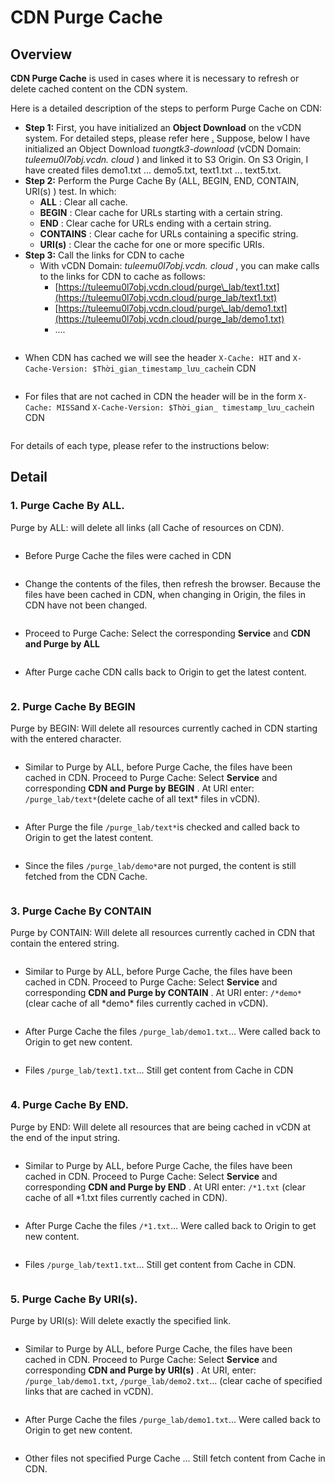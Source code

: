 # CDN Purge Cache

## Overview <a href="#tong-quan" id="tong-quan"></a>

**CDN Purge Cache** is used in cases where it is necessary to refresh or delete cached content on the CDN system.

Here is a detailed description of the steps to perform Purge Cache on CDN:

* **Step 1:** First, you have initialized an **Object Download** on the vCDN system. For detailed steps, please refer here [.](https://docs-vngcloud-vn.translate.goog/vng-cloud-document/vn/vcdn/loai-hinh-dich-vu/object-download) Suppose, below I have initialized an Object Download _tuongtk3-download_ (vCDN Domain: _tuleemu0l7obj.vcdn. cloud_ ) and linked it to S3 Origin. On S3 Origin, I have created files demo1.txt ... demo5.txt, text1.txt ... text5.txt.
* **Step 2:** Perform the Purge Cache By (ALL, BEGIN, END, CONTAIN, URI(s) ) test. In which:
  * **ALL** : Clear all cache.
  * **BEGIN** : Clear cache for URLs starting with a certain string.
  * **END** : Clear cache for URLs ending with a certain string.
  * **CONTAINS** : Clear cache for URLs containing a specific string.
  * **URI(s)** : Clear the cache for one or more specific URIs.
* **Step 3:** Call the links for CDN to cache
  * With vCDN Domain: _tuleemu0l7obj.vcdn. cloud_ , you can make calls to the links for CDN to cache as follows:
    * [https://tuleemu0l7obj.vcdn.cloud/purge\_lab/text1.txt](https://tuleemu0l7obj.vcdn.cloud/purge_lab/text1.txt)
    * [https://tuleemu0l7obj.vcdn.cloud/purge\_lab/demo1.txt](https://tuleemu0l7obj.vcdn.cloud/purge_lab/demo1.txt)
    * ....

<figure><img src="../../.gitbook/assets/image (350).png" alt=""><figcaption></figcaption></figure>

* When CDN has cached we will see the header `X-Cache: HIT` and `X-Cache-Version: $Thời_gian_timestamp_lưu_cache`in CDN

<figure><img src="../../.gitbook/assets/image (351).png" alt=""><figcaption></figcaption></figure>

* For files that are not cached in CDN the header will be in the form `X-Cache: MISS`and `X-Cache-Version: $Thời_gian_ timestamp_lưu_cache`in CDN

<figure><img src="../../.gitbook/assets/image (352).png" alt=""><figcaption></figcaption></figure>

For details of each type, please refer to the instructions below:

## Detail <a href="#chi-tiet" id="chi-tiet"></a>

### 1. Purge Cache By ALL. <a href="#id-1.-purge-cache-by-all" id="id-1.-purge-cache-by-all"></a>

Purge by ALL: will delete all links (all Cache of resources on CDN).

<figure><img src="../../.gitbook/assets/image (353).png" alt=""><figcaption></figcaption></figure>

* Before Purge Cache the files were cached in CDN

<figure><img src="../../.gitbook/assets/image (355).png" alt=""><figcaption></figcaption></figure>

* Change the contents of the files, then refresh the browser. Because the files have been cached in CDN, when changing in Origin, the files in CDN have not been changed.

<figure><img src="../../.gitbook/assets/image (356).png" alt=""><figcaption></figcaption></figure>

* Proceed to Purge Cache: Select the corresponding **Service** and **CDN and Purge by ALL**

<figure><img src="../../.gitbook/assets/image (357).png" alt=""><figcaption></figcaption></figure>

* After Purge cache CDN calls back to Origin to get the latest content.

<figure><img src="../../.gitbook/assets/image (358).png" alt=""><figcaption></figcaption></figure>

### 2. Purge Cache By BEGIN <a href="#id-2.-purge-cache-by-begin" id="id-2.-purge-cache-by-begin"></a>

Purge by BEGIN: Will delete all resources currently cached in CDN starting with the entered character.

<figure><img src="../../.gitbook/assets/image (359).png" alt=""><figcaption></figcaption></figure>

* Similar to Purge by ALL, before Purge Cache, the files have been cached in CDN. Proceed to Purge Cache: Select **Service** and corresponding **CDN and Purge by BEGIN** . At URI enter: `/purge_lab/text*`(delete cache of all text\* files in vCDN).

<figure><img src="../../.gitbook/assets/image (360).png" alt=""><figcaption></figcaption></figure>

* After Purge the file `/purge_lab/text*`is checked and called back to Origin to get the latest content.

<figure><img src="../../.gitbook/assets/image (361).png" alt=""><figcaption></figcaption></figure>

* Since the files `/purge_lab/demo*`are not purged, the content is still fetched from the CDN Cache.

<figure><img src="../../.gitbook/assets/image (362).png" alt=""><figcaption></figcaption></figure>

### 3. Purge Cache By CONTAIN <a href="#id-3.-purge-cache-by-contain" id="id-3.-purge-cache-by-contain"></a>

Purge by CONTAIN: Will delete all resources currently cached in CDN that contain the entered string.

<figure><img src="../../.gitbook/assets/image (363).png" alt=""><figcaption></figcaption></figure>

* Similar to Purge by ALL, before Purge Cache, the files have been cached in CDN. Proceed to Purge Cache: Select **Service** and corresponding **CDN and Purge by CONTAIN** . At URI enter: `/*demo*` (clear cache of all \*demo\* files currently cached in vCDN).

<figure><img src="../../.gitbook/assets/image (364).png" alt=""><figcaption></figcaption></figure>

* After Purge Cache the files `/purge_lab/demo1.txt`... Were called back to Origin to get new content.

<figure><img src="../../.gitbook/assets/image (365).png" alt=""><figcaption></figcaption></figure>

* Files `/purge_lab/text1.txt`... Still get content from Cache in CDN

<figure><img src="../../.gitbook/assets/image (366).png" alt=""><figcaption></figcaption></figure>

### 4. Purge Cache By END. <a href="#id-4.-purge-cache-by-end" id="id-4.-purge-cache-by-end"></a>

Purge by END: Will delete all resources that are being cached in vCDN at the end of the input string.

<figure><img src="../../.gitbook/assets/image (367).png" alt=""><figcaption></figcaption></figure>

* Similar to Purge by ALL, before Purge Cache, the files have been cached in CDN. Proceed to Purge Cache: Select **Service** and corresponding **CDN and Purge by END** . At URI enter: `/*1.txt` (clear cache of all \*1.txt files currently cached in CDN).

<figure><img src="../../.gitbook/assets/image (368).png" alt=""><figcaption></figcaption></figure>

* After Purge Cache the files `/*1.txt`... Were called back to Origin to get new content.

<figure><img src="../../.gitbook/assets/image (369).png" alt=""><figcaption></figcaption></figure>

* Files `/purge_lab/text1.txt`... Still get content from Cache in CDN.

<figure><img src="../../.gitbook/assets/image (370).png" alt=""><figcaption></figcaption></figure>

### 5. Purge Cache By URI(s). <a href="#id-5.-purge-cache-by-uri-s" id="id-5.-purge-cache-by-uri-s"></a>

Purge by URI(s): Will delete exactly the specified link.

<figure><img src="../../.gitbook/assets/image (371).png" alt=""><figcaption></figcaption></figure>

* Similar to Purge by ALL, before Purge Cache, the files have been cached in CDN. Proceed to Purge Cache: Select **Service** and corresponding **CDN and Purge by URI(s)** . At URI, enter: `/purge_lab/demo1.txt`, `/purge_lab/demo2.txt`... (clear cache of specified links that are cached in vCDN).

<figure><img src="../../.gitbook/assets/image (372).png" alt=""><figcaption></figcaption></figure>

* After Purge Cache the files `/purge_lab/demo1.txt`... Were called back to Origin to get new content.

<figure><img src="../../.gitbook/assets/image (373).png" alt=""><figcaption></figcaption></figure>

* Other files not specified Purge Cache ... Still fetch content from Cache in CDN.

<figure><img src="../../.gitbook/assets/image (374).png" alt=""><figcaption></figcaption></figure>
